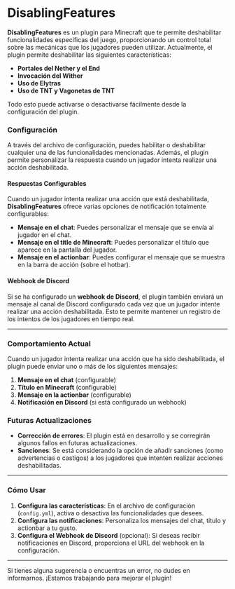# DisablingFeatures

**DisablingFeatures** es un plugin para Minecraft que te permite deshabilitar funcionalidades específicas del juego, proporcionando un control total sobre las mecánicas que los jugadores pueden utilizar. Actualmente, el plugin permite deshabilitar las siguientes características:

- **Portales del Nether y el End**
- **Invocación del Wither**
- **Uso de Elytras**
- **Uso de TNT y Vagonetas de TNT**

Todo esto puede activarse o desactivarse fácilmente desde la configuración del plugin.

### Configuración

A través del archivo de configuración, puedes habilitar o deshabilitar cualquier una de las funcionalidades mencionadas. Además, el plugin permite personalizar la respuesta cuando un jugador intenta realizar una acción deshabilitada.

#### Respuestas Configurables

Cuando un jugador intenta realizar una acción que está deshabilitada, **DisablingFeatures** ofrece varias opciones de notificación totalmente configurables:

- **Mensaje en el chat**: Puedes personalizar el mensaje que se envía al jugador en el chat.
- **Mensaje en el title de Minecraft**: Puedes personalizar el título que aparece en la pantalla del jugador.
- **Mensaje en el actionbar**: Puedes configurar el mensaje que se muestra en la barra de acción (sobre el hotbar).

#### Webhook de Discord

Si se ha configurado un **webhook de Discord**, el plugin también enviará un mensaje al canal de Discord configurado cada vez que un jugador intente realizar una acción deshabilitada. Esto te permite mantener un registro de los intentos de los jugadores en tiempo real.

---

### Comportamiento Actual

Cuando un jugador intenta realizar una acción que ha sido deshabilitada, el plugin puede enviar uno o más de los siguientes mensajes:

1. **Mensaje en el chat** (configurable)
2. **Título en Minecraft** (configurable)
3. **Mensaje en la actionbar** (configurable)
4. **Notificación en Discord** (si está configurado un webhook)

### Futuras Actualizaciones

- **Corrección de errores**: El plugin está en desarrollo y se corregirán algunos fallos en futuras actualizaciones.
- **Sanciones**: Se está considerando la opción de añadir sanciones (como advertencias o castigos) a los jugadores que intenten realizar acciones deshabilitadas.

---

### Cómo Usar

1. **Configura las características**: En el archivo de configuración (`config.yml`), activa o desactiva las funcionalidades que desees.
2. **Configura las notificaciones**: Personaliza los mensajes del chat, título y actionbar a tu gusto.
3. **Configura el Webhook de Discord** (opcional): Si deseas recibir notificaciones en Discord, proporciona el URL del webhook en la configuración.

---

Si tienes alguna sugerencia o encuentras un error, no dudes en informarnos. ¡Estamos trabajando para mejorar el plugin!
